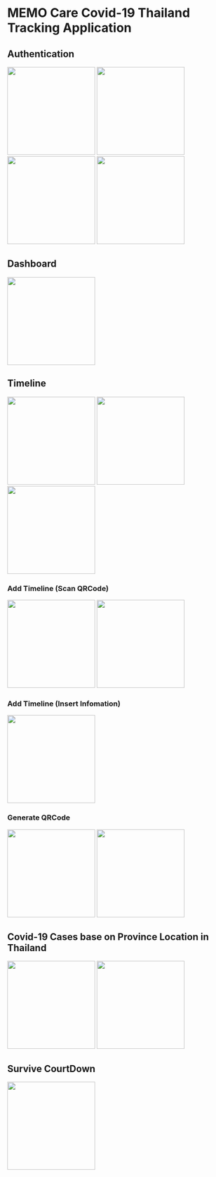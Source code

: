 # MEMO Care Covid-19 Thailand Tracking Application

## Authentication 
<div>
  <img src = "https://github.com/user-attachments/assets/42a4910c-1f27-4541-88da-a110191cb74d" width="200"/>
  <img src = "https://github.com/user-attachments/assets/05124358-810d-4299-a06b-2273e3735f94" width="200"/>
  <img src = "https://github.com/user-attachments/assets/ea05438d-757c-4dfe-ba7c-4e6e2dc98d08" width="200"/>
  <img src = "https://github.com/user-attachments/assets/f4ca77b0-1797-4a8a-9a31-83bad11eb430" width="200"/>
</div>

## Dashboard
<div>
  <img src = "https://github.com/user-attachments/assets/0b20d80c-552c-4bb8-95c8-553023cb5882" width="200"/>
</div>

## Timeline
<div>
  <img src = "https://github.com/user-attachments/assets/1c4c37b2-301a-4613-bd1b-39d6d958af2f" width="200"/>
  <img src = "https://github.com/user-attachments/assets/fe0711a6-113b-4ed6-9829-f4270c093600" width="200"/>
  <img src = "https://github.com/user-attachments/assets/8409a3e3-4c0d-4412-991e-99ac3769468c" width="200"/>
</div>

### Add Timeline (Scan QRCode)
<div>
  <img src = "https://github.com/user-attachments/assets/701818cc-2682-4b3d-8901-76883ef75ea4" width="200"/>
  <img src = "https://github.com/user-attachments/assets/7262f83d-fbd5-459c-8856-d0abbe780b3f" width="200"/>
</div>

### Add Timeline (Insert Infomation)
<div>
  <img src = "https://github.com/user-attachments/assets/ca8cc828-9853-4b31-8f0a-6899614deb06" width="200"/>
</div>

### Generate QRCode
<div>
  <img src = "https://github.com/user-attachments/assets/53a67194-0292-4cd7-a262-f9bd62f5c405" width="200"/>
  <img src = "https://github.com/user-attachments/assets/46042dee-a831-4a79-ac10-b974d9d75287" width="200"/>
</div>

## Covid-19 Cases base on Province Location in Thailand
<div>
  <img src = "https://github.com/user-attachments/assets/094d283e-24c6-489d-9721-f5dc434a8eb0" width="200"/>
  <img src = "https://github.com/user-attachments/assets/5c0c8f76-b39e-4d34-9fdf-9f7a96e59bc4" width="200"/>
</div>

## Survive CourtDown
<div>
  <img src = "https://github.com/user-attachments/assets/1702c577-865f-41a0-88b1-af3d4185e450" width="200"/>
</div>
